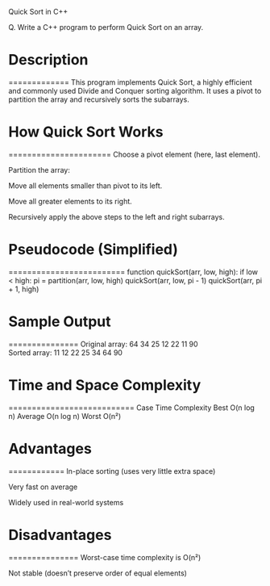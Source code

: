 Quick Sort in C++

Q. Write a C++ program to perform Quick Sort on an array.



# Description
=============
This program implements Quick Sort, a highly efficient and commonly used Divide and Conquer sorting algorithm. It uses a pivot to partition the array and recursively sorts the subarrays.



# How Quick Sort Works
======================
Choose a pivot element (here, last element).

Partition the array:

Move all elements smaller than pivot to its left.

Move all greater elements to its right.

Recursively apply the above steps to the left and right subarrays.



# Pseudocode (Simplified)
=========================
function quickSort(arr, low, high):
    if low < high:
        pi = partition(arr, low, high)
        quickSort(arr, low, pi - 1)
        quickSort(arr, pi + 1, high)



# Sample Output
===============
Original array: 64 34 25 12 22 11 90  
Sorted array: 11 12 22 25 34 64 90



# Time and Space Complexity
===========================
Case	Time Complexity
Best	O(n log n)
Average	O(n log n)
Worst	O(n²)



# Advantages
============
In-place sorting (uses very little extra space)

Very fast on average

Widely used in real-world systems



# Disadvantages
===============
Worst-case time complexity is O(n²)

Not stable (doesn’t preserve order of equal elements)
